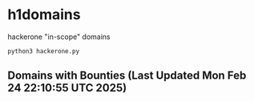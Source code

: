 # h1domains
hackerone "in-scope" domains

`python3 hackerone.py`
## Domains with Bounties (Last Updated Mon Feb 24 22:10:55 UTC 2025)
```

```
